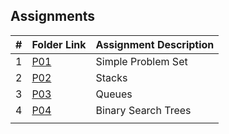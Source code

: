 ## Assignments

|    #   | Folder Link  | Assignment Description                    |
| :----: | ------------ | ----------------------------------------- |
|    1   | [P01](./P01) | Simple Problem Set                        |
|    2   | [P02](./P02) | Stacks                                    |
|    3   | [P03](./P03) | Queues                                    |
|    4   | [P04](./P02) | Binary Search Trees                       |
|        |              |                                           |
